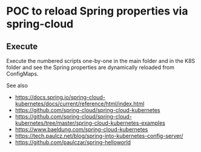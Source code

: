 # POC to reload Spring properties via spring-cloud

## Execute
Execute the numbered scripts one-by-one in the main folder and in the K8S folder
and see the Spring properties are dynamically reloaded from ConfigMaps. 


See also
 - https://docs.spring.io/spring-cloud-kubernetes/docs/current/reference/html/index.html
 - https://github.com/spring-cloud/spring-cloud-kubernetes
 - https://github.com/spring-cloud/spring-cloud-kubernetes/tree/master/spring-cloud-kubernetes-examples
 - https://www.baeldung.com/spring-cloud-kubernetes
 - https://tech.paulcz.net/blog/spring-into-kubernetes-config-server/
 - https://github.com/paulczar/spring-helloworld

